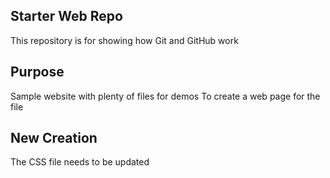 ## Starter Web Repo

This repository is for showing how Git and GitHub work

## Purpose


Sample website with plenty of files for demos
To create a web page for the file

## New Creation
The CSS file needs to be updated
